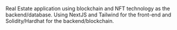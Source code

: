 Real Estate application using blockchain and NFT technology as the backend/database. Using NextJS and Tailwind for the front-end and Solidity/Hardhat for the backend/blockchain. 
